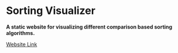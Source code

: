 # Sorting Visualizer

**A static website for visualizing different comparison based sorting algorithms.**

[Website Link](https://shrutibhar02.github.io/SortingSimulator/)

